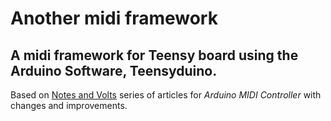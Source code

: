 Another midi framework
===

A midi framework for Teensy board using the Arduino Software, Teensyduino.
---

Based on [Notes and Volts](http://www.notesandvolts.com/) series of articles for
*Arduino MIDI Controller* with changes and improvements.
